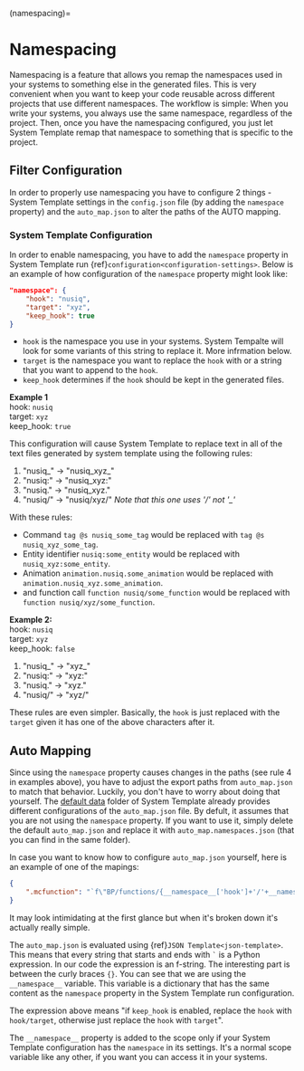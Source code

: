 (namespacing)=
# Namespacing
Namespacing is a feature that allows you remap the namespaces used in your systems to something else in the generated files. This is very convenient when you want to keep your code reusable across different projects that use different namespaces. The workflow is simple: When you write your systems, you always use the same namespace, regardless of the project. Then, once you have the namespacing configured, you just let System Template remap that namespace to something that is specific to the project. 

## Filter Configuration
In order to properly use namespacing you have to configure 2 things - System Template settings in the `config.json` file (by adding the `namespace` property) and the `auto_map.json` to alter the paths of the AUTO mapping.

### System Template Configuration
In order to enable namespacing, you have to add the `namespace` property in System Template run {ref}`configuration<configuration-settings>`. Below is an example of how configuration of the `namespace` property might look like:

```json
"namespace": {
    "hook": "nusiq",
    "target": "xyz",
    "keep_hook": true
}
```

- `hook` is the namespace you use in your systems. System Tempalte will look for some variants of this string to replace it. More infrmation below.
- `target` is the namespace you want to replace the `hook` with or a string that you want to append to the `hook`.
- `keep_hook` determines if the `hook` should be kept in the generated files. 

**Example 1**\
hook: `nusiq`\
target: `xyz`\
keep_hook: `true`

This configuration will cause System Template to replace text in all of the text files generated by system template using the following rules:
1. "nusiq_" -> "nusiq_xyz_"
2. "nusiq:" -> "nusiq_xyz:"
3. "nusiq." -> "nusiq_xyz."
4. "nusiq/" -> "nusiq/xyz/" *Note that this one uses '/' not '_'*

With these rules:
- Command `tag @s nusiq_some_tag` would be replaced with `tag @s nusiq_xyz_some_tag`.
- Entity identifier `nusiq:some_entity` would be replaced with `nusiq_xyz:some_entity`.
- Animation `animation.nusiq.some_animation` would be replaced with `animation.nusiq_xyz.some_animation`.
- and function call `function nusiq/some_function` would be replaced with `function nusiq/xyz/some_function`.

**Example 2:**\
hook: `nusiq`\
target: `xyz`\
keep_hook: `false`

1. "nusiq_" -> "xyz_"
2. "nusiq:" -> "xyz:"
3. "nusiq." -> "xyz."
4. "nusiq/" -> "xyz/"

These rules are even simpler. Basically, the `hook` is just replaced with the `target` given it has one of the above characters after it.

## Auto Mapping
Since using the `namespace` property causes changes in the paths (see rule 4 in examples above), you have to adjust the export paths from `auto_map.json` to match that behavior. Luckily, you don't have to worry about doing that yourself. The [default data](https://github.com/Nusiq/regolith-filters/tree/system_template-3.12.0/system_template/data) folder of System Template already provides different configurations of the `auto_map.json` file. By defult, it assumes that you are not using the `namespace` property. If you want to use it, simply delete the default `auto_map.json` and replace it with `auto_map.namespaces.json` (that you can find in the same folder).

In case you want to know how to configure `auto_map.json` yourself, here is an example of one of the mapings:

```json
{
    ".mcfunction": "`f\"BP/functions/{__namespace__['hook']+'/'+__namespace__['target'] if __namespace__['keep_hook'] else __namespace__['target']}/\"`",
}
```

It may look intimidating at the first glance but when it's broken down it's actually really simple.

The `auto_map.json` is evaluated using {ref}`JSON Template<json-template>`. This means that every string that starts and ends with `` ` `` is a Python expression. In our code the expression is an f-string. The interesting part is between the curly braces `{}`. You can see that we are using the `__namespace__` variable. This variable is a dictionary that has the same content as the `namespace` property in the System Template run configuration.

The expression above means "if `keep_hook` is enabled, replace the `hook` with `hook/target`, otherwise just replace the `hook` with `target`".

The `__namespace__` property is added to the scope only if your System Template configuration has the `namespace` in its settings. It's a normal scope variable like any other, if you want you can access it in your systems.
